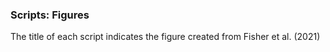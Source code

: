 ### Scripts: Figures

The title of each script indicates the figure created from Fisher et al. (2021)